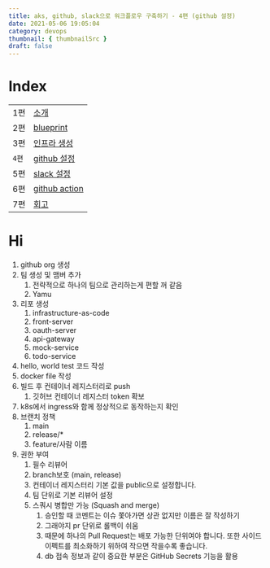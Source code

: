 ```yaml
---
title: aks, github, slack으로 워크플로우 구축하기 - 4편 (github 설정)
date: 2021-05-06 19:05:04
category: devops
thumbnail: { thumbnailSrc }
draft: false
---
```


# Index

|       |                                                            |
| ----- | ---------------------------------------------------------- |
| 1편   | [소개](/devops/workflows-with-aks-github-slack-1)          |
| 2편   | [blueprint](/devops/workflows-with-aks-github-slack-2)     |
| 3편   | [인프라 생성](/devops/workflows-with-aks-github-slack-3)   |
| `4편` | [github 설정](/devops/workflows-with-aks-github-slack-4)   |
| 5편   | [slack 설정](/devops/workflows-with-aks-github-slack-5)    |
| 6편   | [github action](/devops/workflows-with-aks-github-slack-6) |
| 7편   | [회고](/devops/workflows-with-aks-github-slack-7)          |

# Hi

1. github org 생성
2. 팀 생성 및 맴버 추가
   1. 전략적으로 하나의 팀으로 관리하는게 편할 꺼 같음
   2. Yamu
3. 리포 생성
   1. infrastructure-as-code
   2. front-server
   3. oauth-server
   4. api-gateway
   5. mock-service
   6. todo-service
4. hello, world test 코드 작성
5. docker file 작성
6. 빌드 후 컨테이너 레지스터리로 push
   1. 깃허브 컨테이너 레지스터 token 확보
7. k8s에서 ingress와 함께 정상적으로 동작하는지 확인
8. 브랜치 정책
   1. main
   2. release/\*
   3. feature/사람 이름
9. 권한 부여
   1. 필수 리뷰어
   2. branch보호 (main, release)
   3. 컨테이너 레지스터리 기본 값을 public으로 설정합니다.
   4. 팀 단위로 기본 리뷰어 설정
   5. 스쿼시 병합만 가능 (Squash and merge)
      1. 승인할 때 코멘트는 이슈 쫓아가면 상관 없지만 이름은 잘 작성하기
      2. 그래야지 pr 단위로 롤백이 쉬움
      3. 때문에 하나의 Pull Request는 배포 가능한 단위여야 합니다. 또한 사이드이펙트를 최소화하기 위하여 작으면 작을수록 좋습니다.
      4. db 접속 정보과 같이 중요한 부분은 GitHub Secrets 기능을 활용
